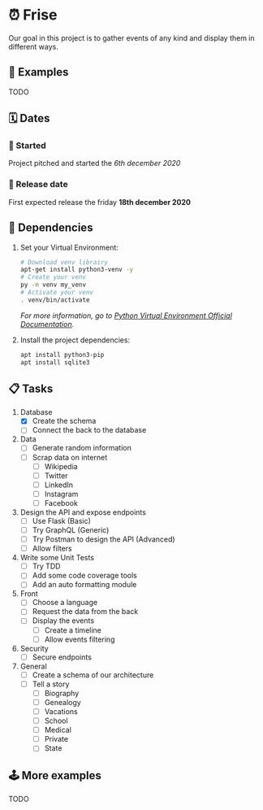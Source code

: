 # :alarm_clock: Frise

Our goal in this project is to gather events of any kind and display them in different ways.

## :tada: Examples

TODO

## :spiral_calendar: Dates

### :rocket: Started

Project pitched and started the _6th december 2020_

### :dart: Release date

First expected release the friday **18th december 2020**

## :electric_plug: Dependencies

1. Set your Virtual Environment:

    ``` bash
    # Download venv librairy
    apt-get install python3-venv -y
    # Create your venv
    py -m venv my_venv
    # Activate your venv
    . venv/bin/activate
    ```

   _For more information, go
   to [Python Virtual Environment Official Documentation](https://docs.python.org/3/library/venv.html)._

1. Install the project dependencies:

    ``` bash
    apt install python3-pip
    apt install sqlite3
    ```

## :clipboard: Tasks

1. Database
    - [x] Create the schema
    - [ ] Connect the back to the database

1. Data
    - [ ] Generate random information
    - [ ] Scrap data on internet
        - [ ] Wikipedia
        - [ ] Twitter
        - [ ] LinkedIn
        - [ ] Instagram
        - [ ] Facebook

1. Design the API and expose endpoints
    - [ ] Use Flask (Basic)
    - [ ] Try GraphQL (Generic)
    - [ ] Try Postman to design the API (Advanced)
    - [ ] Allow filters

1. Write some Unit Tests
    - [ ] Try TDD
    - [ ] Add some code coverage tools
    - [ ] Add an auto formatting module

1. Front
    - [ ] Choose a language
    - [ ] Request the data from the back
    - [ ] Display the events
        - [ ] Create a timeline
        - [ ] Allow events filtering

1. Security
   - [ ] Secure endpoints

1. General
    - [ ] Create a schema of our architecture
    - [ ] Tell a story
        - [ ] Biography
        - [ ] Genealogy
        - [ ] Vacations
        - [ ] School
        - [ ] Medical
        - [ ] Private
        - [ ] State

## :joystick: More examples

TODO